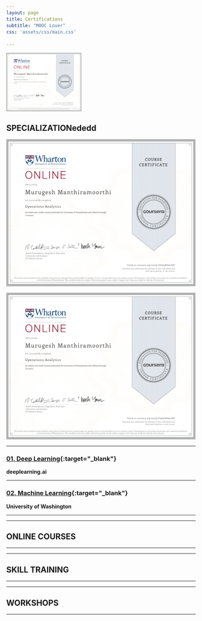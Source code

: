 ```yaml
---
layout: page
title: Certifications
subtitle: "MOOC Lover"
css: 'assets/css/main.css'

---
```


<a href="https://github.com/murugeshmanthiramoorthi/murugeshmanthiramoorthi.github.io">
  <img src="https://github.com/murugeshmanthiramoorthi/murugeshmanthiramoorthi.github.io/blob/master/assets/img/certificates/cer1.jpg" width="200" />
</a>

## SPECIALIZATIONededd

![Wharton Online](/assets/img/certificates/cer1.jpg "Automobile Engineering Association")

[<img src="https://github.com/murugeshmanthiramoorthi/murugeshmanthiramoorthi.github.io/blob/master/assets/img/certificates/cer1.jpg">](https://github.com/murugeshmanthiramoorthi/murugeshmanthiramoorthi.github.io)

---
### [01. Deep Learning](https://www.coursera.org/account/accomplishments/specialization/R84YKF5GP6R7){:target="_blank"}
**deeplearning.ai**

---
### [02. Machine Learning](https://www.coursera.org/account/accomplishments/specialization/RSNHF85LSVVQ){:target="_blank"}
**University of Washington**


---

---
## ONLINE COURSES
---

---
## SKILL TRAINING

---

---
## WORKSHOPS
---
